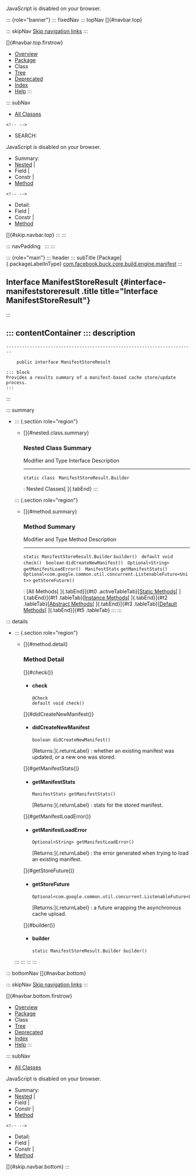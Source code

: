 <div>

JavaScript is disabled on your browser.

</div>

::: {role="banner"}
::: fixedNav
::: topNav
[]{#navbar.top}

::: skipNav
[Skip navigation links](#skip.navbar.top "Skip navigation links")
:::

[]{#navbar.top.firstrow}

-   [Overview](../../../../../../../index.html)
-   [Package](package-summary.html)
-   Class
-   [Tree](package-tree.html)
-   [Deprecated](../../../../../../../deprecated-list.html)
-   [Index](../../../../../../../index-all.html)
-   [Help](../../../../../../../help-doc.html)
:::

::: subNav
-   [All Classes](../../../../../../../allclasses.html)

```{=html}
<!-- -->
```
-   SEARCH:

<div>

<div>

JavaScript is disabled on your browser.

</div>

</div>

<div>

-   Summary: 
-   [Nested](#nested.class.summary) \| 
-   Field \| 
-   Constr \| 
-   [Method](#method.summary)

```{=html}
<!-- -->
```
-   Detail: 
-   Field \| 
-   Constr \| 
-   [Method](#method.detail)

</div>

[]{#skip.navbar.top}
:::
:::

::: navPadding
 
:::
:::

::: {role="main"}
::: header
::: subTitle
[Package]{.packageLabelInType} [com.facebook.buck.core.build.engine.manifest](package-summary.html)
:::

## Interface ManifestStoreResult {#interface-manifeststoreresult .title title="Interface ManifestStoreResult"}
:::

::: contentContainer
::: description
-   

    ------------------------------------------------------------------------

        public interface ManifestStoreResult

    ::: block
    Provides a results summary of a manifest-based cache store/update
    process.
    :::
:::

::: summary
-   ::: {.section role="region"}
    -   []{#nested.class.summary}

        ### Nested Class Summary

          Modifier and Type   Interface                       Description
          ------------------- ------------------------------- -------------
          `static class `     `ManifestStoreResult.Builder`    

          : Nested Classes[ ]{.tabEnd}
    :::

    ::: {.section role="region"}
    -   []{#method.summary}

        ### Method Summary

          Modifier and Type                                                      Method                     Description
          ---------------------------------------------------------------------- -------------------------- -------------
          `static ManifestStoreResult.Builder`                                   `builder()`                 
          `default void`                                                         `check()`                   
          `boolean`                                                              `didCreateNewManifest()`    
          `Optional<String>`                                                     `getManifestLoadError()`    
          `ManifestStats`                                                        `getManifestStats()`        
          `Optional<com.google.common.util.concurrent.ListenableFuture<Unit>>`   `getStoreFuture()`          

          : [All Methods[ ]{.tabEnd}]{#t0 .activeTableTab}[[Static
          Methods](javascript:show(1);)[ ]{.tabEnd}]{#t1
          .tableTab}[[Instance
          Methods](javascript:show(2);)[ ]{.tabEnd}]{#t2
          .tableTab}[[Abstract
          Methods](javascript:show(4);)[ ]{.tabEnd}]{#t3
          .tableTab}[[Default
          Methods](javascript:show(16);)[ ]{.tabEnd}]{#t5 .tableTab}
    :::
:::

::: details
-   ::: {.section role="region"}
    -   []{#method.detail}

        ### Method Detail

        []{#check()}

        -   #### check

            ``` methodSignature
            @Check
            default void check()
            ```

        []{#didCreateNewManifest()}

        -   #### didCreateNewManifest

            ``` methodSignature
            boolean didCreateNewManifest()
            ```

            [Returns:]{.returnLabel}
            :   whether an existing manifest was updated, or a new one
                was stored.

        []{#getManifestStats()}

        -   #### getManifestStats

            ``` methodSignature
            ManifestStats getManifestStats()
            ```

            [Returns:]{.returnLabel}
            :   stats for the stored manifest.

        []{#getManifestLoadError()}

        -   #### getManifestLoadError

            ``` methodSignature
            Optional<String> getManifestLoadError()
            ```

            [Returns:]{.returnLabel}
            :   the error generated when trying to load an existing
                manifest.

        []{#getStoreFuture()}

        -   #### getStoreFuture

            ``` methodSignature
            Optional<com.google.common.util.concurrent.ListenableFuture<Unit>> getStoreFuture()
            ```

            [Returns:]{.returnLabel}
            :   a future wrapping the asynchronous cache upload.

        []{#builder()}

        -   #### builder

            ``` methodSignature
            static ManifestStoreResult.Builder builder()
            ```
    :::
:::
:::
:::

::: bottomNav
[]{#navbar.bottom}

::: skipNav
[Skip navigation links](#skip.navbar.bottom "Skip navigation links")
:::

[]{#navbar.bottom.firstrow}

-   [Overview](../../../../../../../index.html)
-   [Package](package-summary.html)
-   Class
-   [Tree](package-tree.html)
-   [Deprecated](../../../../../../../deprecated-list.html)
-   [Index](../../../../../../../index-all.html)
-   [Help](../../../../../../../help-doc.html)
:::

::: subNav
-   [All Classes](../../../../../../../allclasses.html)

<div>

<div>

JavaScript is disabled on your browser.

</div>

</div>

<div>

-   Summary: 
-   [Nested](#nested.class.summary) \| 
-   Field \| 
-   Constr \| 
-   [Method](#method.summary)

```{=html}
<!-- -->
```
-   Detail: 
-   Field \| 
-   Constr \| 
-   [Method](#method.detail)

</div>

[]{#skip.navbar.bottom}
:::
